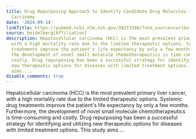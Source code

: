 ```yaml
---
title: Drug Repurposing Approach to Identify Candidate Drug Molecules for Hepatocellular
  Carcinoma
date: '2024-09-14'
linkTitle: https://pubmed.ncbi.nlm.nih.gov/39273340/?utm_source=curl&utm_medium=rss&utm_campaign=pubmed-2&utm_content=1FakS-2QOkCT8HsMOQP1bCRQ4YzyumYOmxmF0moLsQ3dFB1E9V&fc=20220326224207&ff=20240915192147&v=2.18.0.post9+e462414
source: heidelberg[Affiliation]
description: Hepatocellular carcinoma (HCC) is the most prevalent primary liver cancer,
  with a high mortality rate due to the limited therapeutic options. Systemic drug
  treatments improve the patient's life expectancy by only a few months. Furthermore,
  the development of novel small molecule chemotherapeutics is time-consuming and
  costly. Drug repurposing has been a successful strategy for identifying and utilizing
  new therapeutic options for diseases with limited treatment options. This study
  aims ...
disable_comments: true
---
```

Hepatocellular carcinoma (HCC) is the most prevalent primary liver cancer, with a high mortality rate due to the limited therapeutic options. Systemic drug treatments improve the patient's life expectancy by only a few months. Furthermore, the development of novel small molecule chemotherapeutics is time-consuming and costly. Drug repurposing has been a successful strategy for identifying and utilizing new therapeutic options for diseases with limited treatment options. This study aims ...